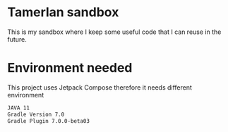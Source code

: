 # Tamerlan sandbox

This is my sandbox where I keep some useful code that I can reuse in the future.

# Environment needed

This project uses Jetpack Compose therefore it needs different environment

```html
JAVA 11
Gradle Version 7.0
Gradle Plugin 7.0.0-beta03
```